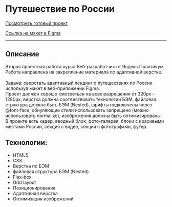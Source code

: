 # Путешествие по России

[Посмотреть готовый проект](https://taashev.github.io/russian-travel/ "Посмотреть готовый проект")

[Ссылка на макет в Figma](https://www.figma.com/file/5PEoxONEq3Vtr9qQa8jwYD/Russia-%2F-desktop-%2B-mobile-(Copy)?node-id=0%3A1 "Ссылка на макет в Figma")

---

## Описание

Вторая проектная работа курса Веб-разработчик от Яндекс.Практикум \
Работа направлена на закрепление материала по адаптивной верстке. \
\
Задача: сверстать адаптивный лендинг о путешествиях по России используя макет в веб-приложении Figma.\
Проект должен хорошо смотреться на всех разрешения от 320px - 1280px, верстка должна соотвествовать технологии БЭМ, файловая структура должна быть БЭМ (Nested), шрифты подключены через @font-face, обнуляющие стили использовать запрещено (можно использовать normalize), изоброжения должны быть оптимизированы.
\
В проекте есть хедер, вводный блок, фото-галерея, блоки с красивыми местами России, секция с видео, секция с фотографами, футер.

## Технологии:
* HTML5
* CSS
* Верстка по БЭМ
* файловая структура БЭМ (Nested)
* Flex-box
* Grid layout
* Позиционирование
* Адаптивная верстка
* Оптимизация изоброжений
